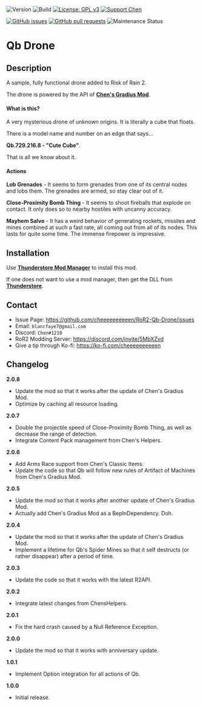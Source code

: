 ![Version](https://img.shields.io/badge/Version-2.0.8-orange)
![Build](https://github.com/cheeeeeeeeeen/RoR2-Qb-Drone/workflows/Build/badge.svg)
[![License: GPL v3](https://img.shields.io/badge/License-GPLv3-blue.svg)](https://www.gnu.org/licenses/gpl-3.0)
[![Support Chen](https://img.shields.io/badge/Support-Chen-ff69b4)](https://ko-fi.com/cheeeeeeeeeen)

[![GitHub issues](https://img.shields.io/github/issues/cheeeeeeeeeen/RoR2-Qb-Drone)](https://github.com/cheeeeeeeeeen/RoR2-Qb-Drone/issues)
[![GitHub pull requests](https://img.shields.io/github/issues-pr/cheeeeeeeeeen/RoR2-Qb-Drone)](https://github.com/cheeeeeeeeeen/RoR2-Qb-Drone/pulls)
![Maintenance Status](https://img.shields.io/badge/Maintainance-Active-brightgreen)

# **Qb** Drone

## Description

A sample, fully functional drone added to Risk of Rain 2.

The drone is powered by the API of **[Chen's Gradius Mod](https://github.com/cheeeeeeeeeen/RoR2-ChensGradiusMod)**.

#### What is this?

A very mysterious drone of unknown origins. It is literally a cube that floats.

There is a model name and number on an edge that says...

**Qb.729.216.8 - "Cute Cube"**.

That is all we know about it.

#### Actions

**Lob Grenades** - It seems to form grenades from one of its central nodes and lobs them. The grenades are armed, so stay clear out of it.

**Close-Proximity Bomb Thing** - It seems to shoot fireballs that explode on contact. It only does so to nearby hostiles with uncanny accuracy.

**Mayhem Salvo** - It has a weird behavior of generating rockets, missiles and mines combined at such a fast rate, all coming out from all of its nodes. This lasts for quite some time. The immense firepower is impressive.

## Installation

Use **[Thunderstore Mod Manager](https://www.overwolf.com/app/Thunderstore-Thunderstore_Mod_Manager)** to install this mod.

If one does not want to use a mod manager, then get the DLL from **[Thunderstore](https://thunderstore.io/package/Chen/Qb/)**.

## Contact
- Issue Page: https://github.com/cheeeeeeeeeen/RoR2-Qb-Drone/issues
- Email: `blancfaye7@gmail.com`
- Discord: `Chen#1218`
- RoR2 Modding Server: https://discord.com/invite/5MbXZvd
- Give a tip through Ko-fi: https://ko-fi.com/cheeeeeeeeeen

## Changelog

**2.0.8**
- Update the mod so that it works after the update of Chen's Gradius Mod.
- Optimize by caching all resource loading.

**2.0.7**
- Double the projectile speed of Close-Proximity Bomb Thing, as well as decrease the range of detection.
- Integrate Content Pack management from Chen's Helpers.

**2.0.6**
- Add Arms Race support from Chen's Classic Items.
- Update the code so that Qb will follow new rules of Artifact of Machines from Chen's Gradius Mod.

**2.0.5**
- Update the mod so that it works after another update of Chen's Gradius Mod.
- Actually add Chen's Gradius Mod as a BepInDependency. Doh.

**2.0.4**
- Update the mod so that it works after the update of Chen's Gradius Mod.
- Implement a lifetime for Qb's Spider Mines so that it self destructs (or rather disappear) after a period of time.

**2.0.3**
- Update the code so that it works with the latest R2API.

**2.0.2**
- Integrate latest changes from ChensHelpers.

**2.0.1**
- Fix the hard crash caused by a Null Reference Exception.

**2.0.0**
- Update the mod so that it works with anniversary update.

**1.0.1**
- Implement Option integration for all actions of Qb.

**1.0.0**
- Initial release.